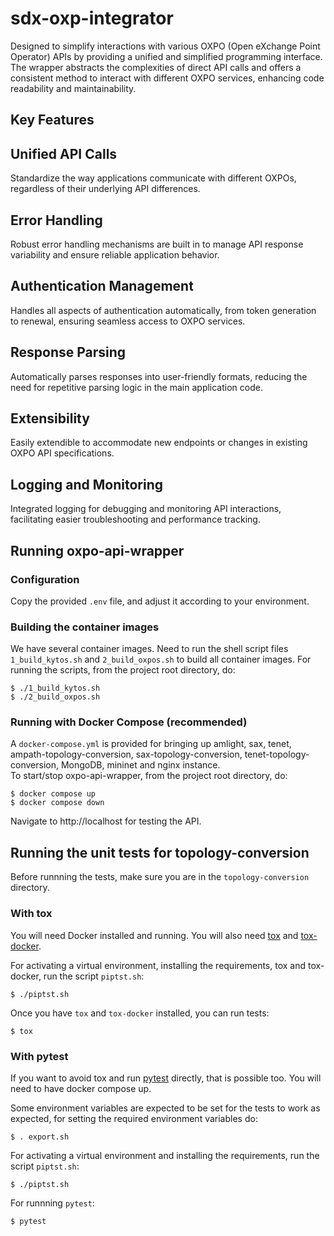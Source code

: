 # sdx-oxp-integrator 

Designed to simplify interactions with various OXPO (Open eXchange Point Operator) APIs by providing a unified and simplified programming interface. The wrapper abstracts the complexities of direct API calls and offers a consistent method to interact with different OXPO services, enhancing code readability and maintainability.  

## Key Features  

## Unified API Calls  
Standardize the way applications communicate with different OXPOs, regardless of their underlying API differences.  

## Error Handling   
Robust error handling mechanisms are built in to manage API response variability and ensure reliable application behavior.    

## Authentication Management  
Handles all aspects of authentication automatically, from token generation to renewal, ensuring seamless access to OXPO services.    

## Response Parsing   
Automatically parses responses into user-friendly formats, reducing the need for repetitive parsing logic in the main application code.  

## Extensibility  
Easily extendible to accommodate new endpoints or changes in existing OXPO API specifications.  

## Logging and Monitoring  
Integrated logging for debugging and monitoring API interactions, facilitating easier troubleshooting and performance tracking.  

## Running oxpo-api-wrapper  
### Configuration  
Copy the provided `.env` file, and adjust it according to your environment.  
### Building the container images  
We have several container images. Need to run the shell script files `1_build_kytos.sh` and `2_build_oxpos.sh` to build all container images. For running the scripts, from the project root directory, do:  

```console
$ ./1_build_kytos.sh
$ ./2_build_oxpos.sh
```  

### Running with Docker Compose (recommended)  
A `docker-compose.yml` is provided for bringing up amlight, sax, tenet, ampath-topology-conversion, sax-topology-conversion, tenet-topology-conversion, MongoDB, mininet and nginx instance.  
To start/stop oxpo-api-wrapper, from the project root directory, do:  

```console
$ docker compose up 
$ docker compose down
```  

Navigate to http://localhost for testing the API.  

## Running the unit tests for topology-conversion  
Before runnning the tests, make sure you are in the `topology-conversion` directory.  

### With tox  

You will need Docker installed and running. You will also need [tox]
and [tox-docker].  

For activating a virtual environment, installing the requirements, tox and tox-docker, run the script `piptst.sh`: 

```
$ ./piptst.sh
```  

Once you have `tox` and `tox-docker` installed, you can run tests:

```console
$ tox
```  

### With pytest  
If you want to avoid tox and run [pytest] directly, that is possible too. You will need to have docker compose up.  

Some environment variables are expected to be set for the tests to work as expected, for setting the required environment variables do:  
```
$ . export.sh
```  

For activating a virtual environment and installing the requirements, run the script `piptst.sh`:  
```
$ ./piptst.sh
```  

For runnning `pytest`:  
```
$ pytest
```  

<!-- References -->  

[tox]: https://tox.wiki/en/latest/
[tox-docker]: https://tox-docker.readthedocs.io/
[pytest]: https://docs.pytest.org/
